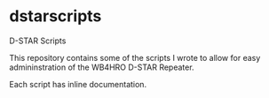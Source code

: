 # dstarscripts
D-STAR Scripts

This repository contains some of the scripts I wrote to allow for easy admininstration of the WB4HRO D-STAR Repeater.

Each script has inline documentation.

